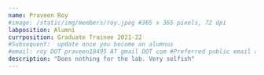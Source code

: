 ```yaml
---
name: Praveen Roy
#image: /static/img/members/roy.jpeg #365 x 365 pixels, 72 dpi
labposition: Alumni
currposition: Graduate Trainee 2021-22
#Subsequent:  update once you become an alumnus
#email: roy DOT praveen18495 AT gmail DOT com #Preferred public email address
description: "Does nothing for the lab. Very selfish"
---
```

